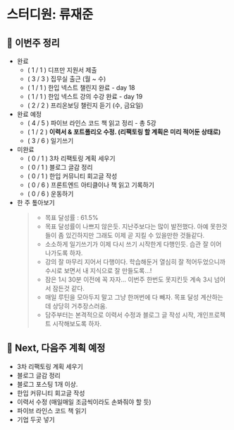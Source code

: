 # 스터디원: 류재준

## 🚀 이번주 정리
- 완료
  - ( 1 / 1 ) 디프만 지원서 제출
  - ( 3 / 3 ) 집무실 출근 (월 ~ 수)
  - ( 1 / 1 ) 한입 넥스트 챌린지 완료 - day 18
  - ( 1 / 1 ) 한입 넥스트 강의 수강 완료 - day 19
  - ( 2 / 2 ) 프리온보딩 챌린지 듣기 (수, 금요일)
- 완료 예정
  - ( 4 / 5 ) 파이브 라인스 코드 책 읽고 정리 - 총 5강
  - ( 1 / 2 ) **이력서 & 포트폴리오 수정. (리팩토링 할 계획은 미리 적어둔 상태로)**
  - ( 3 / 6 ) 일기쓰기
- 미완료
  - ( 0 / 1 ) 3차 리팩토링 계획 세우기
  - ( 0 / 1 ) 블로그 글감 정리
  - ( 0 / 1 ) 한입 커뮤니티 회고글 작성
  - ( 0 / 6 ) 프론트엔드 아티클이나 책 읽고 기록하기
  - ( 0 / 6 ) 운동하기
- 한 주 톺아보기
  > - 목표 달성률 : 61.5%
  > - 목표 달성률이 나쁘지 않은듯. 지난주보다는 많이 발전했다. 아예 못한것들이 좀 있긴하지만 그래도 이제 곧 지킬 수 있을만한 것들같다. <br/>
  > - 소소하게 일기쓰기가 이제 다시 쓰기 시작한게 다행인듯. 습관 잘 이어 나가도록 하자. <br/>
  > - 강의 잘 마무리 지어서 다행이다. 학습해둔거 열심히 잘 적어두었으니까 수시로 보면서 내 지식으로 잘 만들도록...!<br/>
  > - 잠은 1시 30분 이전에 꼭 자자... 이번주 한번도 못지킨듯 계속 3시 넘어서 잠든것 같다.
  > - 매일 루틴을 모아두지 말고 그냥 한꺼번에 다 빼자. 목표 달성 계산하는데 상당히 거추장스러움.
  > - 담주부터는 본격적으로 이력서 수정과 블로그 글 작성 시작, 개인프로젝트 시작해보도록 하자.
  

## 🌱 Next, 다음주 계획 예정
- 3차 리팩토링 계획 세우기
- 블로그 글감 정리
- 블로그 포스팅 1개 이상.
- 한입 커뮤니티 회고글 작성
- 이력서 수정 (매일매일 조금씩이라도 손봐줘야 할 듯)
- 파이브 라인스 코드 책 읽기
- 기업 두곳 넣기
